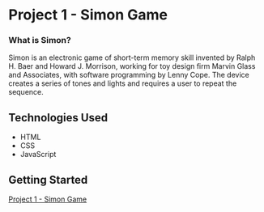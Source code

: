 # Project 1 - Simon Game

### What is Simon? 
Simon is an electronic game of short-term memory skill invented by Ralph H. Baer and Howard J. Morrison, working for toy design firm Marvin Glass and Associates, with software programming by Lenny Cope. The device creates a series of tones and lights and requires a user to repeat the sequence.


## Technologies Used
- HTML 
- CSS 
- JavaScript

## Getting Started
[Project 1 - Simon Game](https://luigibustos.github.io/project_1/)
